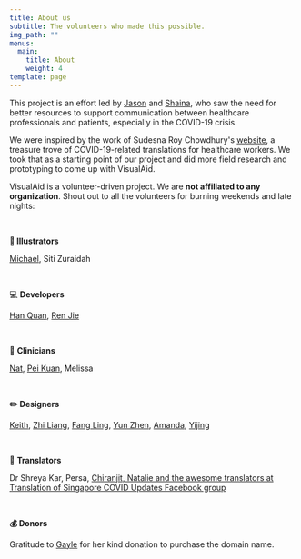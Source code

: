 ```yaml
---
title: About us
subtitle: The volunteers who made this possible.
img_path: ""
menus:
  main:
    title: About
    weight: 4
template: page
---
```

This project is an effort led by <a href="https://jasonleow.carrd.co/" target="_blank">Jason</a>[](https://jasonleow.carrd.co/) and [](https://sg.linkedin.com/in/shainatan-service-ux-design)<a href="https://www.linkedin.com/in/shainatan-service-ux-design/" target="_blank">Shaina</a>, who saw the need for better resources to support communication between healthcare professionals and patients, especially in the COVID-19 crisis.  

We were inspired by the work of Sudesna Roy Chowdhury's <a href="https://sudesnaroychowdhury.wixsite.com/covid" target="_blank">website</a>, a treasure trove of COVID-19-related translations for healthcare workers. We took that as a starting point of our project and did more field research and prototyping to come up with VisualAid.

VisualAid is a volunteer-driven project. We are **not affiliated to any organization**. Shout out to all the volunteers for burning weekends and late nights:

<br/>

**🎨 Illustrators**

<a href="https://www.behance.net/michaelhuyouren" target="_blank">Michael</a>, Siti Zuraidah

<br/>

💻 **Developers** 

[](https://www.linkedin.com/in/han-quan-lim-0ab109178/)<a href="https://www.linkedin.com/in/han-quan-lim-0ab109178/" target="_blank">Han Quan</a>, [](https://www.linkedin.com/in/ren-jie-teo-343480140/)<a href="https://www.linkedin.com/in/ren-jie-teo-343480140/" target="_blank">Ren Jie</a>

<br/>

🏥 **Clinicians**

[Nat](https://www.linkedin.com/in/natliew/), [Pei Kuan](https://instagram.com/lil_mem0ries?igshid=6d1ayewmyip9), Melissa

<br/>

**✏️ Designers**[](https://sg.linkedin.com/in/shainatan-service-ux-design)

[Keith](https://www.linkedin.com/in/keithwongz/), [Zhi Liang](https://www.linkedin.com/in/czhiliang/), [Fang Ling](https://www.linkedin.com/in/kok-fangling/), [Yun Zhen](https://sg.linkedin.com/in/yun-zhen-choy-93a8837a), [Amanda](https://sg.linkedin.com/in/amandarielle), [Yijing](https://sg.linkedin.com/in/yijingchoy)

<br/>

💬 **Translators**

Dr Shreya Kar, Persa, [Chiranjit, Natalie and the awesome translators at Translation of Singapore COVID Updates Facebook group](https://www.facebook.com/sgtranslationcovid/)

<br/>

**💰 Donors**

Gratitude to [Gayle](https://sg.linkedin.com/in/gaylegoh) for her kind donation to purchase the domain name.